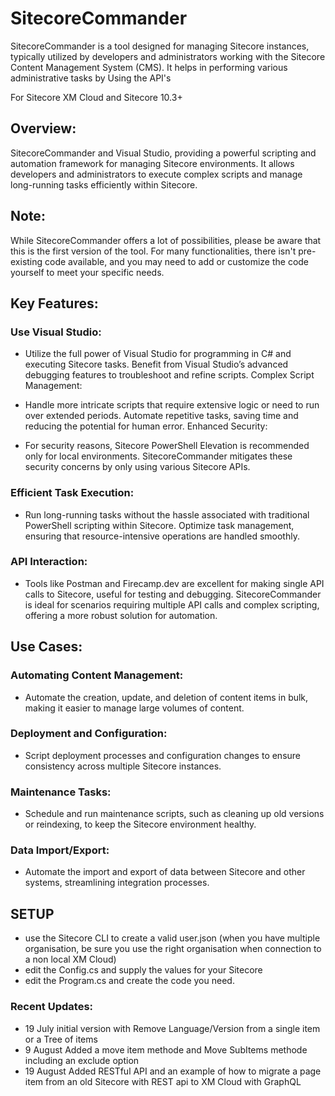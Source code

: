 # SitecoreCommander
SitecoreCommander is a tool designed for managing Sitecore instances, typically utilized by developers and administrators working with the Sitecore Content Management System (CMS). It helps in performing various administrative tasks by Using the API's

For Sitecore XM Cloud and Sitecore 10.3+ 

## Overview:

SitecoreCommander and Visual Studio, providing a powerful scripting and automation framework for managing Sitecore environments. It allows developers and administrators to execute complex scripts and manage long-running tasks efficiently within Sitecore.

## Note:
While SitecoreCommander offers a lot of possibilities, please be aware that this is the first version of the tool. For many functionalities, there isn't pre-existing code available, and you may need to add or customize the code yourself to meet your specific needs.

## Key Features:

### Use Visual Studio:

- Utilize the full power of Visual Studio for programming in C# and executing Sitecore tasks.
Benefit from Visual Studio’s advanced debugging features to troubleshoot and refine scripts.
Complex Script Management:

- Handle more intricate scripts that require extensive logic or need to run over extended periods.
Automate repetitive tasks, saving time and reducing the potential for human error.
Enhanced Security:

- For security reasons, Sitecore PowerShell Elevation is recommended only for local environments.
SitecoreCommander mitigates these security concerns by only using various Sitecore APIs.

### Efficient Task Execution:

- Run long-running tasks without the hassle associated with traditional PowerShell scripting within Sitecore.
Optimize task management, ensuring that resource-intensive operations are handled smoothly.

### API Interaction:

- Tools like Postman and Firecamp.dev are excellent for making single API calls to Sitecore, useful for testing and debugging.
SitecoreCommander is ideal for scenarios requiring multiple API calls and complex scripting, offering a more robust solution for automation.

## Use Cases:

### Automating Content Management:
- Automate the creation, update, and deletion of content items in bulk, making it easier to manage large volumes of content.

### Deployment and Configuration:
- Script deployment processes and configuration changes to ensure consistency across multiple Sitecore instances.

### Maintenance Tasks:
- Schedule and run maintenance scripts, such as cleaning up old versions or reindexing, to keep the Sitecore environment healthy.

### Data Import/Export:
- Automate the import and export of data between Sitecore and other systems, streamlining integration processes.

## SETUP
- use the Sitecore CLI to create a valid user.json (when you have multiple organisation, be sure you use the right organisation when connection to a non local XM Cloud)
- edit the Config.cs and supply the values for your Sitecore 
- edit the Program.cs and create the code you need.

### Recent Updates:
- 19 July initial version with Remove Language/Version from a single item or a Tree of items
- 9 August Added a move item methode and Move SubItems methode including an exclude option
- 19 August Added RESTful API and an example of how to migrate a page item from an old Sitecore with REST api to XM Cloud with GraphQL
